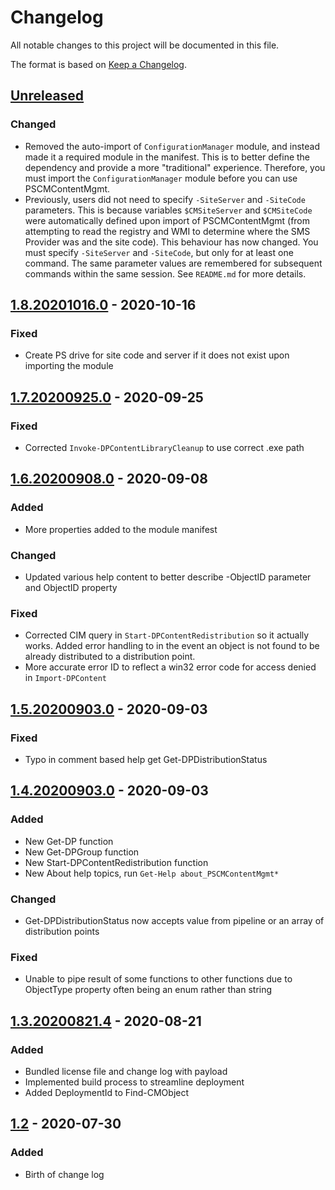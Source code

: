 # Changelog
All notable changes to this project will be documented in this file.

The format is based on [Keep a Changelog](https://keepachangelog.com/en/1.0.0/).

## [Unreleased]
### Changed
- Removed the auto-import of `ConfigurationManager` module, and instead made it a required module in the manifest. This is to better define the dependency and provide a more "traditional" experience. Therefore, you must import the `ConfigurationManager` module before you can use PSCMContentMgmt. 
- Previously, users did not need to specify `-SiteServer` and `-SiteCode` parameters. This is because variables `$CMSiteServer` and `$CMSiteCode` were automatically defined upon import of PSCMContentMgmt (from attempting to read the registry and WMI to determine where the SMS Provider was and the site code). This behaviour has now changed. You must specify `-SiteServer` and `-SiteCode`, but only for at least one command. The same parameter values are remembered for subsequent commands within the same session. See `README.md` for more details.

## [1.8.20201016.0] - 2020-10-16
### Fixed
- Create PS drive for site code and server if it does not exist upon importing the module

## [1.7.20200925.0] - 2020-09-25
### Fixed
- Corrected `Invoke-DPContentLibraryCleanup` to use correct .exe path

## [1.6.20200908.0] - 2020-09-08
### Added
- More properties added to the module manifest

### Changed
- Updated various help content to better describe -ObjectID parameter and ObjectID property

### Fixed
- Corrected CIM query in `Start-DPContentRedistribution` so it actually works. Added error handling to in the event an object is not found to be already distributed to a distribution point.
- More accurate error ID to reflect a win32 error code for access denied in `Import-DPContent`

## [1.5.20200903.0] - 2020-09-03
### Fixed
- Typo in comment based help get Get-DPDistributionStatus

## [1.4.20200903.0] - 2020-09-03
### Added
- New Get-DP function
- New Get-DPGroup function
- New Start-DPContentRedistribution function
- New About help topics, run `Get-Help about_PSCMContentMgmt*`

### Changed
- Get-DPDistributionStatus now accepts value from pipeline or an array of distribution points

### Fixed
- Unable to pipe result of some functions to other functions due to ObjectType property often being an enum rather than string

## [1.3.20200821.4] - 2020-08-21
### Added
- Bundled license file and change log with payload
- Implemented build process to streamline deployment
- Added DeploymentId to Find-CMObject

## [1.2] - 2020-07-30
### Added
- Birth of change log

[Unreleased]: https://github.com/codaamok/PSCMContentMgmt/compare/1.8.20201016.0..HEAD
[1.8.20201016.0]: https://github.com/codaamok/PSCMContentMgmt/compare/1.7.20200925.0..1.8.20201016.0
[1.7.20200925.0]: https://github.com/codaamok/PSCMContentMgmt/compare/1.6.20200908.0..1.7.20200925.0
[1.6.20200908.0]: https://github.com/codaamok/PSCMContentMgmt/compare/1.5.20200903.0..1.6.20200908.0
[1.5.20200903.0]: https://github.com/codaamok/PSCMContentMgmt/compare/1.4.20200903.0..1.5.20200903.0
[1.4.20200903.0]: https://github.com/codaamok/PSCMContentMgmt/compare/1.3.20200821.4..1.4.20200903.0
[1.3.20200821.4]: https://github.com/codaamok/PSCMContentMgmt/compare/1.2..1.3.20200821.4
[1.2]: https://github.com/codaamok/PSCMContentMgmt/tree/1.2